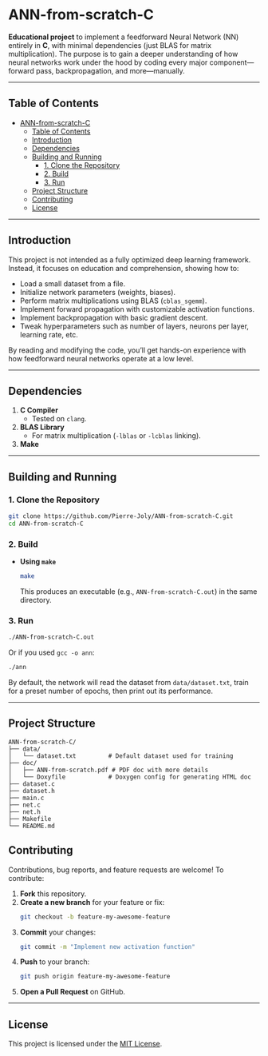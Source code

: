 # ANN-from-scratch-C

**Educational project** to implement a feedforward Neural Network (NN) entirely in **C**, with minimal dependencies (just BLAS for matrix multiplication). The purpose is to gain a deeper understanding of how neural networks work under the hood by coding every major component—forward pass, backpropagation, and more—manually.

---

## Table of Contents

- [ANN-from-scratch-C](#ann-from-scratch-c)
  - [Table of Contents](#table-of-contents)
  - [Introduction](#introduction)
  - [Dependencies](#dependencies)
  - [Building and Running](#building-and-running)
    - [1. Clone the Repository](#1-clone-the-repository)
    - [2. Build](#2-build)
    - [3. Run](#3-run)
  - [Project Structure](#project-structure)
  - [Contributing](#contributing)
  - [License](#license)

---

## Introduction

This project is not intended as a fully optimized deep learning framework. Instead, it focuses on education and comprehension, showing how to:

- Load a small dataset from a file.  
- Initialize network parameters (weights, biases).  
- Perform matrix multiplications using BLAS (`cblas_sgemm`).  
- Implement forward propagation with customizable activation functions.  
- Implement backpropagation with basic gradient descent.  
- Tweak hyperparameters such as number of layers, neurons per layer, learning rate, etc.

By reading and modifying the code, you’ll get hands-on experience with how feedforward neural networks operate at a low level.

---

## Dependencies

1. **C Compiler**  
   - Tested on `clang`.
2. **BLAS Library**  
   - For matrix multiplication (`-lblas` or `-lcblas` linking).
3. **Make**

---

## Building and Running

### 1. Clone the Repository
```bash
git clone https://github.com/Pierre-Joly/ANN-from-scratch-C.git
cd ANN-from-scratch-C
```

### 2. Build

- **Using `make`**  
  ```bash
  make
  ```
  This produces an executable (e.g., `ANN-from-scratch-C.out`) in the same directory.

### 3. Run
```bash
./ANN-from-scratch-C.out
```
Or if you used `gcc -o ann`:
```bash
./ann
```

By default, the network will read the dataset from `data/dataset.txt`, train for a preset number of epochs, then print out its performance.

---

## Project Structure

```
ANN-from-scratch-C/
├── data/
│   └── dataset.txt         # Default dataset used for training
├── doc/
│   ├── ANN-from-scratch.pdf # PDF doc with more details
│   └── Doxyfile            # Doxygen config for generating HTML doc
├── dataset.c
├── dataset.h
├── main.c
├── net.c
├── net.h
├── Makefile
└── README.md
```

## Contributing

Contributions, bug reports, and feature requests are welcome! To contribute:

1. **Fork** this repository.  
2. **Create a new branch** for your feature or fix:
   ```bash
   git checkout -b feature-my-awesome-feature
   ```
3. **Commit** your changes:
   ```bash
   git commit -m "Implement new activation function"
   ```
4. **Push** to your branch:
   ```bash
   git push origin feature-my-awesome-feature
   ```
5. **Open a Pull Request** on GitHub.

---

## License

This project is licensed under the [MIT License](LICENSE).
